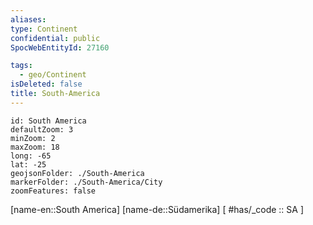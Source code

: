 ```yaml
---
aliases: 
type: Continent
confidential: public
SpocWebEntityId: 27160

tags:
  - geo/Continent
isDeleted: false
title: South-America
---
```



```leaflet
id: South America
defaultZoom: 3 
minZoom: 2 
maxZoom: 18
long: -65
lat: -25
geojsonFolder: ./South-America
markerFolder: ./South-America/City
zoomFeatures: false 
```

[name-en::South America]
[name-de::Südamerika]
[ #has/_code  :: SA ]

